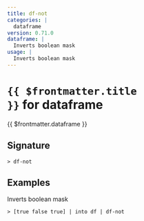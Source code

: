 ```yaml
---
title: df-not
categories: |
  dataframe
version: 0.71.0
dataframe: |
  Inverts boolean mask
usage: |
  Inverts boolean mask
---
```


# <code>{{ $frontmatter.title }}</code> for dataframe

<div class='command-title'>{{ $frontmatter.dataframe }}</div>

## Signature

```> df-not ```

## Examples

Inverts boolean mask
```shell
> [true false true] | into df | df-not
```
